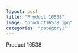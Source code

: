```yaml
---
layout: post
title: "Product 16538"
image: "product16538.jpg"
categories: "category1"
---
```

Product 16538
